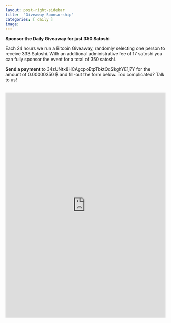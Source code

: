 ```yaml
---
layout: post-right-sidebar
title:  "Giveaway Sponsorship"
categories: [ daily ]
image:
---
```

**Sponsor the Daily Giveaway for just 350 Satoshi**

Each 24 hours we run a Bitcoin Giveaway, randomly selecting one person to receive 333 Satoshi. With an additional administrative fee of 17 satoshi you can fully sponsor the event for a total of 350 satoshi.
<p> </p>
<b>Send a payment</b> to 34zUNtx8HCAgcpoEtpTbktQqSkghYE1j7Y for the amount of 0.00000350 ฿ and fill-out the form below. Too complicated? Talk to us!
<p> </p>
<br>
<iframe height="709"
        allowTransparency="true"
        frameborder="0"
        scrolling="no"
        style="width:100%;border:none"
        src="https://allfaucets.wufoo.com/embed/z1qnswux0ajizmw/">
  <a href="https://allfaucets.wufoo.com/forms/z1qnswux0ajizmw/">
    Fill out my Wufoo form!
  </a>
</iframe>
                          <div id="wuf-adv" style="font-family:inherit;font-size: small;color:#a7a7a7;text-align:center;display:block;">

  </div>
